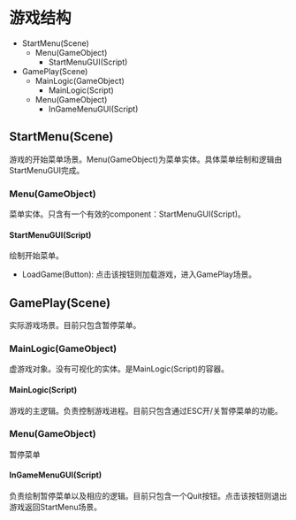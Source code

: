 游戏结构
========

* StartMenu(Scene)
    - Menu(GameObject)
        * StartMenuGUI(Script)
* GamePlay(Scene)
    - MainLogic(GameObject)
        * MainLogic(Script)
    - Menu(GameObject)
        * InGameMenuGUI(Script)

## StartMenu(Scene)

游戏的开始菜单场景。Menu(GameObject)为菜单实体。具体菜单绘制和逻辑由StartMenuGUI完成。

### Menu(GameObject)

菜单实体。只含有一个有效的component：StartMenuGUI(Script)。

#### StartMenuGUI(Script)

绘制开始菜单。

* LoadGame(Button): 点击该按钮则加载游戏，进入GamePlay场景。

## GamePlay(Scene)

实际游戏场景。目前只包含暂停菜单。

### MainLogic(GameObject)

虚游戏对象。没有可视化的实体。是MainLogic(Script)的容器。

#### MainLogic(Script)

游戏的主逻辑。负责控制游戏进程。目前只包含通过ESC开/关暂停菜单的功能。

### Menu(GameObject)

暂停菜单

#### InGameMenuGUI(Script)

负责绘制暂停菜单以及相应的逻辑。目前只包含一个Quit按钮。点击该按钮则退出游戏返回StartMenu场景。 